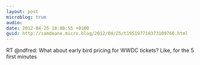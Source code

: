 ```yaml
---
layout: post
microblog: true
audio: 
date: 2012-04-25 18:08:55 +0100
guid: http://samdeane.micro.blog/2012/04/25/t195197710373109760.html
---
```

RT @ndfred: What about early bird pricing for WWDC tickets? Like, for the 5 first minutes
